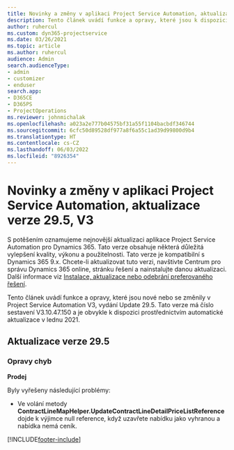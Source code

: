 ```yaml
---
title: Novinky a změny v aplikaci Project Service Automation, aktualizace verze 29.5, oprava hotfix, V3
description: Tento článek uvádí funkce a opravy, které jsou k dispozici v Project Service Automation, vydání Update 29.5 Hotfix, V3.
author: ruhercul
ms.custom: dyn365-projectservice
ms.date: 03/26/2021
ms.topic: article
ms.author: ruhercul
audience: Admin
search.audienceType:
- admin
- customizer
- enduser
search.app:
- D365CE
- D365PS
- ProjectOperations
ms.reviewer: johnmichalak
ms.openlocfilehash: a023a2e777b04575bf31a55f1104bacbdf346744
ms.sourcegitcommit: 6cfc50d89528df977a8f6a55c1ad39d99800d9b4
ms.translationtype: HT
ms.contentlocale: cs-CZ
ms.lasthandoff: 06/03/2022
ms.locfileid: "8926354"
---
```

# <a name="whats-new-or-changed-in-project-service-automation-update-release-295-v3"></a>Novinky a změny v aplikaci Project Service Automation, aktualizace verze 29.5, V3

S potěšením oznamujeme nejnovější aktualizaci aplikace Project Service Automation pro Dynamics 365. Tato verze obsahuje některá důležitá vylepšení kvality, výkonu a použitelnosti. Tato verze je kompatibilní s Dynamics 365 9.x. Chcete-li aktualizovat tuto verzi, navštivte Centrum pro správu Dynamics 365 online, stránku řešení a nainstalujte danou aktualizaci. Další informace viz [Instalace, aktualizace nebo odebrání preferovaného řešení](/power-platform/admin/install-remove-preferred-solution).

Tento článek uvádí funkce a opravy, které jsou nové nebo se změnily v Project Service Automation V3, vydání Update 29.5. Tato verze má číslo sestavení V3.10.47.150 a je obvykle k dispozici prostřednictvím automatické aktualizace v lednu 2021.

## <a name="update-release-295"></a>Aktualizace verze 29.5

### <a name="bug-fixes"></a>Opravy chyb


**Prodej**

Byly vyřešeny následující problémy:

- Ve volání metody **ContractLineMapHelper.UpdateContractLineDetailPriceListReference** dojde k výjimce null reference, když uzavřete nabídku jako vyhranou a nabídka nemá ceník.


[!INCLUDE[footer-include](../includes/footer-banner.md)]
